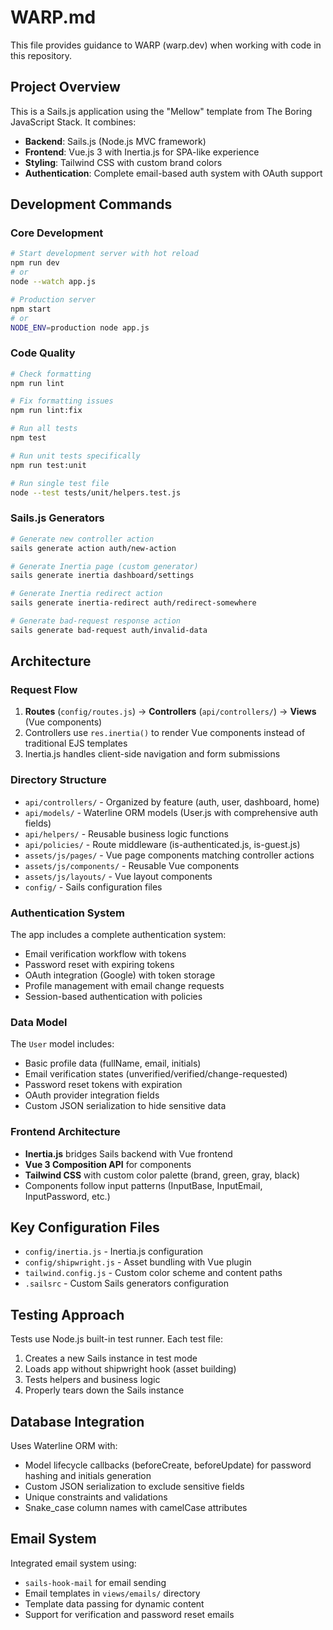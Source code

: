 # WARP.md

This file provides guidance to WARP (warp.dev) when working with code in this repository.

## Project Overview

This is a Sails.js application using the "Mellow" template from The Boring JavaScript Stack. It combines:
- **Backend**: Sails.js (Node.js MVC framework)
- **Frontend**: Vue.js 3 with Inertia.js for SPA-like experience
- **Styling**: Tailwind CSS with custom brand colors
- **Authentication**: Complete email-based auth system with OAuth support

## Development Commands

### Core Development
```bash
# Start development server with hot reload
npm run dev
# or
node --watch app.js

# Production server
npm start
# or
NODE_ENV=production node app.js
```

### Code Quality
```bash
# Check formatting
npm run lint

# Fix formatting issues
npm run lint:fix

# Run all tests
npm test

# Run unit tests specifically
npm run test:unit

# Run single test file
node --test tests/unit/helpers.test.js
```

### Sails.js Generators
```bash
# Generate new controller action
sails generate action auth/new-action

# Generate Inertia page (custom generator)
sails generate inertia dashboard/settings

# Generate Inertia redirect action
sails generate inertia-redirect auth/redirect-somewhere

# Generate bad-request response action
sails generate bad-request auth/invalid-data
```

## Architecture

### Request Flow
1. **Routes** (`config/routes.js`) → **Controllers** (`api/controllers/`) → **Views** (Vue components)
2. Controllers use `res.inertia()` to render Vue components instead of traditional EJS templates
3. Inertia.js handles client-side navigation and form submissions

### Directory Structure
- `api/controllers/` - Organized by feature (auth, user, dashboard, home)
- `api/models/` - Waterline ORM models (User.js with comprehensive auth fields)
- `api/helpers/` - Reusable business logic functions
- `api/policies/` - Route middleware (is-authenticated.js, is-guest.js)
- `assets/js/pages/` - Vue page components matching controller actions
- `assets/js/components/` - Reusable Vue components
- `assets/js/layouts/` - Vue layout components
- `config/` - Sails configuration files

### Authentication System
The app includes a complete authentication system:
- Email verification workflow with tokens
- Password reset with expiring tokens
- OAuth integration (Google) with token storage
- Profile management with email change requests
- Session-based authentication with policies

### Data Model
The `User` model includes:
- Basic profile data (fullName, email, initials)
- Email verification states (unverified/verified/change-requested)
- Password reset tokens with expiration
- OAuth provider integration fields
- Custom JSON serialization to hide sensitive data

### Frontend Architecture
- **Inertia.js** bridges Sails backend with Vue frontend
- **Vue 3 Composition API** for components
- **Tailwind CSS** with custom color palette (brand, green, gray, black)
- Components follow input patterns (InputBase, InputEmail, InputPassword, etc.)

## Key Configuration Files

- `config/inertia.js` - Inertia.js configuration
- `config/shipwright.js` - Asset bundling with Vue plugin
- `tailwind.config.js` - Custom color scheme and content paths
- `.sailsrc` - Custom Sails generators configuration

## Testing Approach

Tests use Node.js built-in test runner. Each test file:
1. Creates a new Sails instance in test mode
2. Loads app without shipwright hook (asset building)
3. Tests helpers and business logic
4. Properly tears down the Sails instance

## Database Integration

Uses Waterline ORM with:
- Model lifecycle callbacks (beforeCreate, beforeUpdate) for password hashing and initials generation
- Custom JSON serialization to exclude sensitive fields
- Unique constraints and validations
- Snake_case column names with camelCase attributes

## Email System

Integrated email system using:
- `sails-hook-mail` for email sending
- Email templates in `views/emails/` directory
- Template data passing for dynamic content
- Support for verification and password reset emails
